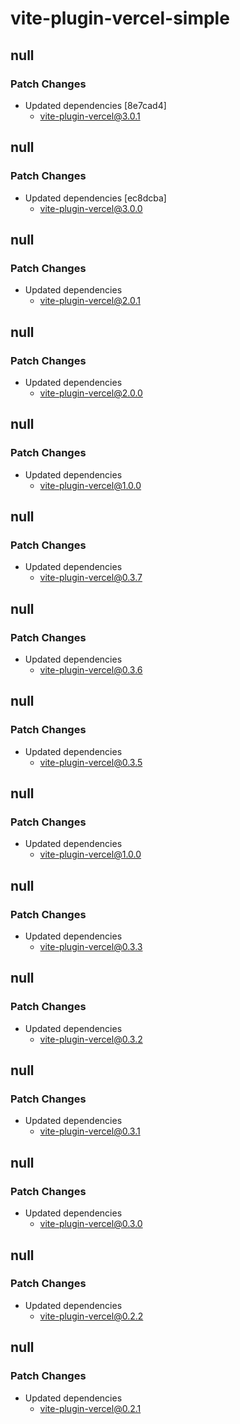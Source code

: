 # vite-plugin-vercel-simple

## null

### Patch Changes

- Updated dependencies [8e7cad4]
  - vite-plugin-vercel@3.0.1

## null

### Patch Changes

- Updated dependencies [ec8dcba]
  - vite-plugin-vercel@3.0.0

## null

### Patch Changes

- Updated dependencies
  - vite-plugin-vercel@2.0.1

## null

### Patch Changes

- Updated dependencies
  - vite-plugin-vercel@2.0.0

## null

### Patch Changes

- Updated dependencies
  - vite-plugin-vercel@1.0.0

## null

### Patch Changes

- Updated dependencies
  - vite-plugin-vercel@0.3.7

## null

### Patch Changes

- Updated dependencies
  - vite-plugin-vercel@0.3.6

## null

### Patch Changes

- Updated dependencies
  - vite-plugin-vercel@0.3.5

## null

### Patch Changes

- Updated dependencies
  - vite-plugin-vercel@1.0.0

## null

### Patch Changes

- Updated dependencies
  - vite-plugin-vercel@0.3.3

## null

### Patch Changes

- Updated dependencies
  - vite-plugin-vercel@0.3.2

## null

### Patch Changes

- Updated dependencies
  - vite-plugin-vercel@0.3.1

## null

### Patch Changes

- Updated dependencies
  - vite-plugin-vercel@0.3.0

## null

### Patch Changes

- Updated dependencies
  - vite-plugin-vercel@0.2.2

## null

### Patch Changes

- Updated dependencies
  - vite-plugin-vercel@0.2.1
